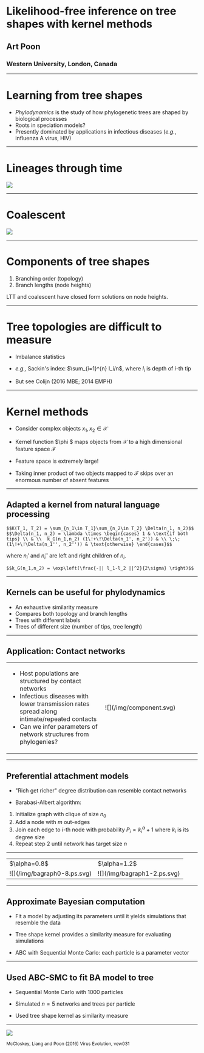 # Likelihood-free inference on tree shapes with kernel methods
## Art Poon
### Western University, London, Canada

---

# Learning from tree shapes
* *Phylodynamics* is the study of how phylogenetic trees are shaped by biological processes
* Roots in speciation models?
* Presently dominated by applications in infectious diseases (*e.g.*, influenza A virus, HIV)

---

# Lineages through time
![](/img/nLTT.svg)

---

# Coalescent
![](/img/coalescent-exponential.svg)

---

# Components of tree shapes

1. Branching order (topology)
2. Branch lengths (node heights)

LTT and coalescent have closed form solutions on node heights.

---

# Tree topologies are difficult to measure

* Imbalance statistics

* *e.g.,* Sackin's index: $\sum_{i=1}^{n} I_i/n$, where $I_i$ is depth of $i$-th tip

* But see Colijn (2016 MBE; 2014 EMPH)


---

# Kernel methods

* Consider complex objects $x_1, x_2 \in \mathcal{X}$

* Kernel function $\phi $ maps objects from $\mathcal{X}$ to a high dimensional feature space $\mathcal{F}$

* Feature space is extremely large!

* Taking inner product of two objects mapped to $\mathcal{F}$ skips over an enormous number of absent features

---

## Adapted a kernel from natural language processing

 `$$K(T_1, T_2) = \sum_{n_1\in T_1}\sum_{n_2\in T_2} \Delta(n_1, n_2)$$`
 `$$\Delta(n_1, n_2) = \lambda \times \begin{cases} 1 & \text{if both tips} \\ & \\  k_G(n_1,n_2) (1\!+\!\Delta(n_1', n_2')) & \\ \;\;(1\!+\!\Delta(n_1'', n_2'')) & \text{otherwise} \end{cases}$$`

 where $n_i'$ and $n_i''$ are left and right children of $n_i$.

 `$$k_G(n_1,n_2) = \exp\left(\frac{-|| l_1-l_2 ||^2}{2\sigma} \right)$$`

---

## Kernels can be useful for phylodynamics

* An exhaustive similarity measure
* Compares both topology and branch lengths
* Trees with different labels
* Trees of different size (number of tips, tree length)

---

<!-- .slide: class="two-floating-elements" -->
## Application: Contact networks

<table>
<tr>
<td width=50%>
    <ul>
    <li>Host populations are structured by contact networks</li>
    <li>Infectious diseases with lower transmission rates spread along intimate/repeated contacts</li>
    <li>Can we infer parameters of network structures from phylogenies?</li>
    </ul>
</td>
<td>![](/img/component.svg)</td>
</tr>
</table>

---

## Preferential attachment models

* "Rich get richer" degree distribution can resemble contact networks

* Barabasi-Albert algorithm:

 1. Initialize graph with clique of size $n_0$
 2. Add a node with $m$ out-edges
 3. Join each edge to $i$-th node with probability $P_i \propto k_i^\alpha+1$ where $k_i$ is its degree size
 4. Repeat step 2 until network has target size $n$

---

<table>
<tr><td>$\alpha=0.8$</td><td>$\alpha=1.2$</td></tr>
<tr>
    <td>![](/img/bagraph0-8.ps.svg)</td>
    <td>![](/img/bagraph1-2.ps.svg)</td>
</tr>
</table>

---

## Approximate Bayesian computation

* Fit a model by adjusting its parameters until it yields simulations that resemble the data

* Tree shape kernel provides a similarity measure for evaluating simulations

* ABC with Sequential Monte Carlo:  each particle is a parameter vector

---

## Used ABC-SMC to fit BA model to tree

* Sequential Monte Carlo with 1000 particles

* Simulated $n=5$ networks and trees per particle

* Used tree shape kernel as similarity measure

---

![](/img/netabc-posteriors.svg)

<small>McCloskey, Liang and Poon (2016) Virus Evolution, vew031</small>